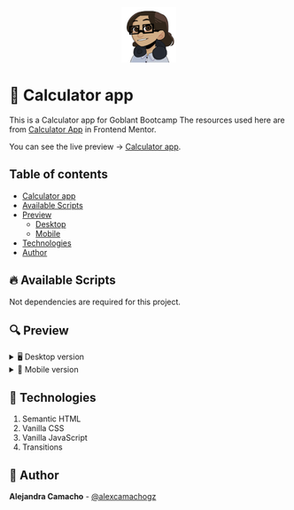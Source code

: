 <p align="center">
    <a href="https://www.twitter.com/alexcamachogz">
        <img src="https://raw.githubusercontent.com/alexcamachogz/spa-react/development/src/assets/alex-icon.png" height="100" alt="Alex Camacho"/>
    </a>
</p>

<h1 id="calc">🧮 Calculator app</h1>

This is a Calculator app for Goblant Bootcamp
The resources used here are from [Calculator App](https://www.frontendmentor.io/challenges/calculator-app-9lteq5N29) in Frontend Mentor.

You can see the live preview → [Calculator app](http://calc.alexcamachogz.com/).

## Table of contents

- [Calculator app](#calc)
- [Available Scripts](#scripts)
- [Preview](#preview)
  - [Desktop](#desktop)
  - [Mobile](#mobile)
- [Technologies](#technologies)
- [Author](#author)

<h2 id="scripts">🔥 Available Scripts</h2>
Not dependencies are required for this project.

<h2 id="preview">🔍 Preview</h2>

<details>
  <summary id="desktop">🖥 Desktop version</summary>    
  <img src="./images/desktop-view.png" alt="Desktop view">
</details>

<details>
  <summary id="mobile">📱 Mobile version</summary>  
  <img src="./images/mobile-view.png" alt="Mobile view">
</details>

<h2 id="technologies">📌 Technologies</h2>

1. Semantic HTML
2. Vanilla CSS
3. Vanilla JavaScript
4. Transitions

<h2 id="author">🌟 Author</h2>

**Alejandra Camacho** - [@alexcamachogz](https://github.com/alexcamachogz)